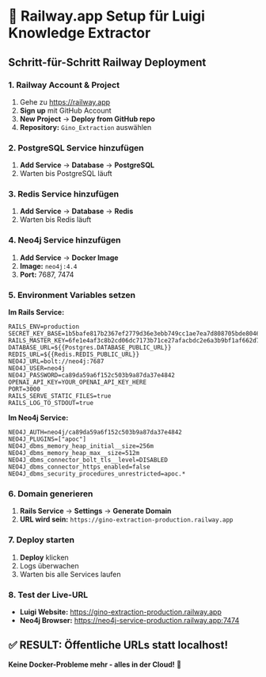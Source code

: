 # 🚂 Railway.app Setup für Luigi Knowledge Extractor

## Schritt-für-Schritt Railway Deployment

### 1. Railway Account & Project
1. Gehe zu https://railway.app
2. **Sign up** mit GitHub Account
3. **New Project** → **Deploy from GitHub repo**
4. **Repository:** `Gino_Extraction` auswählen

### 2. PostgreSQL Service hinzufügen
1. **Add Service** → **Database** → **PostgreSQL**
2. Warten bis PostgreSQL läuft

### 3. Redis Service hinzufügen  
1. **Add Service** → **Database** → **Redis**
2. Warten bis Redis läuft

### 4. Neo4j Service hinzufügen
1. **Add Service** → **Docker Image**
2. **Image:** `neo4j:4.4`
3. **Port:** 7687, 7474

### 5. Environment Variables setzen

**Im Rails Service:**
```
RAILS_ENV=production
SECRET_KEY_BASE=1b5bafe817b2367ef2779d36e3ebb749cc1ae7ea7d808705bde80469c11b935f9cbe0c8d8acce3facd80424b31a9a727d6da56b8b2e723edb1c542dda79527cb
RAILS_MASTER_KEY=6fe1e4af3c8b2cd06dc7173b71ce27afacbdc2e6a3b9bf1af662d748bd5d426786f28dc3bccdd85b11b232523e04fd0f2dc03db7b6374403fc7558598e047d84
DATABASE_URL=${{Postgres.DATABASE_PUBLIC_URL}}
REDIS_URL=${{Redis.REDIS_PUBLIC_URL}}
NEO4J_URL=bolt://neo4j:7687
NEO4J_USER=neo4j
NEO4J_PASSWORD=ca89da59a6f152c503b9a87da37e4842
OPENAI_API_KEY=YOUR_OPENAI_API_KEY_HERE
PORT=3000
RAILS_SERVE_STATIC_FILES=true
RAILS_LOG_TO_STDOUT=true
```

**Im Neo4j Service:**
```
NEO4J_AUTH=neo4j/ca89da59a6f152c503b9a87da37e4842
NEO4J_PLUGINS=["apoc"]
NEO4J_dbms_memory_heap_initial__size=256m
NEO4J_dbms_memory_heap_max__size=512m
NEO4J_dbms_connector_bolt_tls__level=DISABLED
NEO4J_dbms_connector_https_enabled=false
NEO4J_dbms_security_procedures_unrestricted=apoc.*
```

### 6. Domain generieren
1. **Rails Service** → **Settings** → **Generate Domain**
2. **URL wird sein:** `https://gino-extraction-production.railway.app`

### 7. Deploy starten
1. **Deploy** klicken
2. Logs überwachen
3. Warten bis alle Services laufen

### 8. Test der Live-URL
- **Luigi Website:** https://gino-extraction-production.railway.app  
- **Neo4j Browser:** https://neo4j-service-production.railway.app:7474

## ✅ RESULT: Öffentliche URLs statt localhost!

**Keine Docker-Probleme mehr - alles in der Cloud!** 🎯